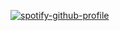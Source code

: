 [![spotify-github-profile](https://spotify-github-profile.vercel.app/api/view?uid=theinterned&cover_image=true&theme=default&bar_color=53b14f&bar_color_cover=false)](https://spotify-github-profile.vercel.app/api/view?uid=theinterned&redirect=true)

<!--
**theinterned/theinterned** is a ✨ _special_ ✨ repository because its `README.md` (this file) appears on your GitHub profile.

Here are some ideas to get you started:

- 🔭 I’m currently working on ...
- 🌱 I’m currently learning ...
- 👯 I’m looking to collaborate on ...
- 🤔 I’m looking for help with ...
- 💬 Ask me about ...
- 📫 How to reach me: ...
- 😄 Pronouns: ...
- ⚡ Fun fact: ...
-->
